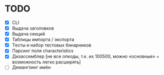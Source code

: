 # TODO

- [x] CLI
- [x] Выдача заголовков
- [x] Выдача секций
- [x] Таблицы импорта / экспорта
- [x] Tесты и набор тестовых бинарников
- [x] Парcинг поля characteristics
- [x] Дизассемблер [не все опкоды, т.к. их 100500, можно «основные» + возможность легко расширять]
- [ ] Деманглинг имён